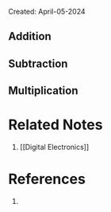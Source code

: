 Created: April-05-2024

## Addition


## Subtraction


## Multiplication


# Related Notes

1. [[Digital Electronics]]
# References

1. 